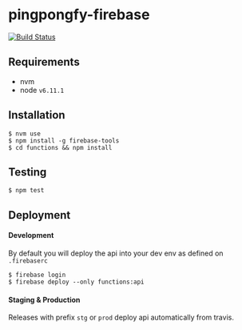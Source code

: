 # pingpongfy-firebase

[![Build Status](https://travis-ci.org/vicente-valls/pingpongfy-firebase.svg?branch=master)](https://travis-ci.org/vicente-valls/pingpongfy-firebase)

## Requirements
* nvm
* node `v6.11.1`

## Installation
```
$ nvm use
$ npm install -g firebase-tools
$ cd functions && npm install
```


## Testing
```
$ npm test
```

## Deployment

#### Development

By default you will deploy the api into your dev env as defined on `.firebaserc`
```
$ firebase login
$ firebase deploy --only functions:api
```

#### Staging & Production
Releases with prefix `stg` or `prod` deploy api automatically from travis.
